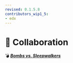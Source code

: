 ```yaml
---
revised: 0.1.5.8
contributors_wip1_5:
- edx
---
```


# 📁 Collaboration

💣 ***[Bombs vs. Sleepwalkers](/README.md)***
